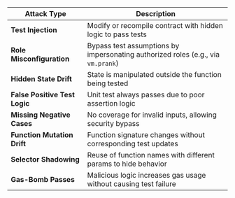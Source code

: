 | Attack Type                   | Description                                                                      |
| ----------------------------- | -------------------------------------------------------------------------------- |
| **Test Injection**            | Modify or recompile contract with hidden logic to pass tests                     |
| **Role Misconfiguration**     | Bypass test assumptions by impersonating authorized roles (e.g., via `vm.prank`) |
| **Hidden State Drift**        | State is manipulated outside the function being tested                           |
| **False Positive Test Logic** | Unit test always passes due to poor assertion logic                              |
| **Missing Negative Cases**    | No coverage for invalid inputs, allowing security bypass                         |
| **Function Mutation Drift**   | Function signature changes without corresponding test updates                    |
| **Selector Shadowing**        | Reuse of function names with different params to hide behavior                   |
| **Gas-Bomb Passes**           | Malicious logic increases gas usage without causing test failure                 |
